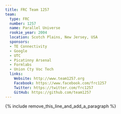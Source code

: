 ```yaml
---
title: FRC Team 1257
team:
  type: FRC
  number: 1257
  name: Parallel Universe
  rookie_year: 2004
  location: Scotch Plains, New Jersey, USA
  sponsors:
  - TE Connectivity
  - Google
  - UTC
  - Picatinny Arsenal
  - Formlabs
  - Union Cty Voc Tech
  links:
    Website: http://www.team1257.org
    Facebook: https://www.facebook.com/frc1257
    Twitter: https://twitter.com/frc1257
    GitHub: https://github.com/team1257
---
```


{% include remove_this_line_and_add_a_paragraph %}